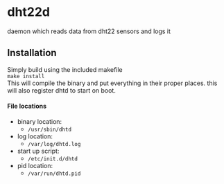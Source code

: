 # dht22d
daemon which reads data from dht22 sensors and logs it  

## Installation
Simply build using the included makefile  
`make install`  
This will compile the binary and put everything in their proper places.
this will also register dhtd to start on boot.  

#### File locations
* binary location:  
    * `/usr/sbin/dhtd`
* log location:  
    * `/var/log/dhtd.log`
* start up script:  
    * `/etc/init.d/dhtd`
* pid location:  
    * `/var/run/dhtd.pid`
